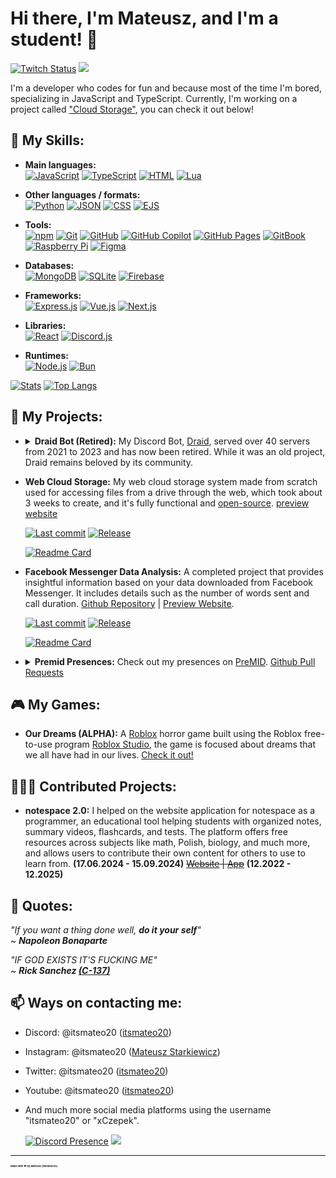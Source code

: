 # Hi there, I'm Mateusz, and I'm a student! 👋

[![Twitch Status](https://img.shields.io/twitch/status/itsmateo20?style=for-the-badge&labelColor=%23431094&color=%23250952)](https://www.twitch.tv/itsmateo20)
![](https://komarev.com/ghpvc/?username=itsmateo20&style=for-the-badge)

I'm a developer who codes for fun and because most of the time I'm bored, specializing in JavaScript and TypeScript. Currently, I'm working on a project called ["Cloud Storage"](https://github.com/itsmateo20/Cloud/tree/new), you can check it out below!

## 🚀 My Skills:

- **Main languages:**  
  [![JavaScript](https://img.shields.io/badge/-JavaScript-F7DF1E?style=flat-square&logo=javascript&logoColor=black)](https://www.oracle.com/) 
  [![TypeScript](https://img.shields.io/badge/-TypeScript-007acc?style=flat-square&logo=typescript&logoColor=white)](https://www.typescriptlang.org) 
  [![HTML](https://img.shields.io/badge/-HTML-E34F26?style=flat-square&logo=html5&logoColor=white)](https://html.spec.whatwg.org/) 
  [![Lua](https://img.shields.io/badge/-Lua-2C2D72?style=flat-square&logo=lua&logoColor=white)](https://www.lua.org/)

- **Other languages / formats:**  
  [![Python](https://img.shields.io/badge/-Python-3776AB?style=flat-square&logo=python&logoColor=white)](https://www.python.org/) 
  [![JSON](https://img.shields.io/badge/-JSON-000000?style=flat-square&logo=json&logoColor=white)](https://www.json.org/) 
  [![CSS](https://img.shields.io/badge/-CSS-1572B6?style=flat-square&logo=css3&logoColor=white)](https://www.w3.org/Style/CSS/Overview.en.html) 
  [![EJS](https://img.shields.io/badge/-EJS-B4CA65?style=flat-square&logo=ejs&logoColor=black)](https://ejs.co/)
- **Tools:**  
  [![npm](https://img.shields.io/badge/-npm-CB3837?style=flat-square&logo=npm&logoColor=white)](https://www.npmjs.com/) 
  [![Git](https://img.shields.io/badge/-Git-F05032?style=flat-square&logo=git&logoColor=white)](https://git-scm.com/) 
  [![GitHub](https://img.shields.io/badge/-Github-181717?style=flat-square&logo=github&logoColor=white)](https://github.com/) 
  [![GitHub Copilot](https://img.shields.io/badge/-Github%20Copilot-000000?style=flat-square&logo=githubcopilot&logoColor=white)](https://github.com/features/copilot) 
  [![GitHub Pages](https://img.shields.io/badge/-Github%20Pages-222222?style=flat-square&logo=githubpages&logoColor=white)](https://pages.github.com/) 
  [![GitBook](https://img.shields.io/badge/-GitBook-BBDDE5?style=flat-square&logo=gitbook&logoColor=black)](https://gitbook.com) 
  [![Raspberry Pi](https://img.shields.io/badge/-Raspberry%20Pi-A22846?style=flat-square&logo=raspberrypi&logoColor=white)](https://www.raspberrypi.com/) 
  [![Figma](https://img.shields.io/badge/-Figma-F24E1E?style=flat-square&logo=figma&logoColor=white)](https://figma.com/)
- **Databases:**  
  [![MongoDB](https://img.shields.io/badge/-MongoDB-47A248?style=flat-square&logo=mongodb&logoColor=white)](https://www.mongodb.com/) 
  [![SQLite](https://img.shields.io/badge/-SQLite-003B57?style=flat-square&logo=sqlite&logoColor=white)](https://www.sqlite.org/) 
  [![Firebase](https://img.shields.io/badge/-Firebase-DD2C00?style=flat-square&logo=firebase&logoColor=white)](https://firebase.google.com/)
- **Frameworks:**  
  [![Express.js](https://img.shields.io/badge/-Express.js-000000?style=flat-square&logo=express&logoColor=white)](https://expressjs.com/) 
  [![Vue.js](https://img.shields.io/badge/-Vue.js-4FC08D?style=flat-square&logo=vue.js&logoColor=white)](https://vuejs.org/) 
  [![Next.js](https://img.shields.io/badge/-Next.js-%23000000?style=flat-square&logo=nextdotjs&logoColor=white)](https://nextjs.org/)
- **Libraries:**  
  [![React](https://img.shields.io/badge/-React-%2361DAFB?style=flat-square&logo=react&logoColor=black)](https://react.dev/) 
  [![Discord.js](https://img.shields.io/badge/-Discord.js-000000?style=flat-square&logo=discord&logoColor=white)](https://discord.js.org/)
- **Runtimes:**  
  [![Node.js](https://img.shields.io/badge/-Node.js-%23339933?style=flat-square&logo=node.js&logoColor=white)](https://nodejs.org/) 
  [![Bun](https://img.shields.io/badge/-Bun-%2314151a?style=flat-square&logo=bun&logoColor=white)](https://bun.sh/)

[![Stats](https://github-readme-stats.vercel.app/api?username=itsmateo20&show_icons=true&theme=github_dark_dimmed&line_height=20&custom_title=itsmateo20%20Github%20Stats)](https://github.com/itsmateo20)
[![Top Langs](https://github-readme-stats.vercel.app/api/top-langs/?username=itsmateo20&exclude_repo=itsmateo20&langs_count=20&layout=compact&theme=github_dark_dimmed&card_width=467px)](https://github.com/itsmateo20)

## 🌟 My Projects:

- <details>
  <summary><b>Draid Bot (Retired):</b> My Discord Bot, <a href="https://draid.vercel.app/goodbye">Draid</a>, served over 40 servers from 2021 to 2023 and has now been retired. While it was an old project, Draid remains beloved by its community.</summary>

    [![Readme Card](https://github-readme-stats.vercel.app/api/pin/?username=itsmateo20&repo=DraidB&theme=github_dark_dimmed&show_owner=true&show_icons=true)](https://github.com/itsmateo20/DraidB)
    [![Readme Card](https://github-readme-stats.vercel.app/api/pin/?username=itsmateo20&repo=DraidW&theme=github_dark_dimmed&show_owner=true&show_icons=true&card_width=500px)](https://github.com/itsmateo20/DraidW)
  </details>

- **Web Cloud Storage:** My web cloud storage system made from scratch used for accessing files from a drive through the web, which took about 3 weeks to create, and it's fully functional and [open-source](https://github.com/itsmateo20/Cloud). [preview website](https://itsmateo20.github.io/Cloud)

  [![Last commit](https://img.shields.io/github/last-commit/itsmateo20/Cloud?style=flat-square&labelColor=gray&color=blue)](https://github.com/itsmateo20/Cloud/commit/main) [![Release](https://img.shields.io/github/v/release/itsmateo20/Cloud?include_prereleases&sort=date&display_name=tag&style=flat-square&labelColor=gray&color=blue)](https://github.com/itsmateo20/Cloud/releases/latest)
  
  [![Readme Card](https://github-readme-stats.vercel.app/api/pin/?username=itsmateo20&repo=Cloud&theme=github_dark_dimmed&show_owner=true&show_icons=true&card_width=600px)](https://github.com/itsmateo20/Cloud)


- **Facebook Messenger Data Analysis:** A completed project that provides insightful information based on your data downloaded from Facebook Messenger. It includes details such as the number of words sent and call duration. [Github Repository](https://github.com/itsmateo20/Facebook-Messenger-Data-Analysis) | [Preview Website](https://itsmateo20.github.io/Facebook-Messenger-Data-Analysis).

  [![Last commit](https://img.shields.io/github/last-commit/itsmateo20/Facebook-Messenger-Data-Analysis?style=flat-square&labelColor=gray&color=blue)](https://github.com/itsmateo20/Facebook-Messenger-Data-Analysis/commit/main) [![Release](https://img.shields.io/github/v/release/itsmateo20/Facebook-Messenger-Data-Analysis?include_prereleases&sort=date&display_name=tag&style=flat-square&labelColor=gray&color=blue)](https://github.com/itsmateo20/Facebook-Messenger-Data-Analysis/releases/latest)

  [![Readme Card](https://github-readme-stats.vercel.app/api/pin/?username=itsmateo20&repo=Facebook-Messenger-Data-Analysis&theme=github_dark_dimmed&show_owner=true&show_icons=true&card_width=600px)](https://github.com/itsmateo20/Facebook-Messenger-Data-Analysis)
  

- <details>
  <summary><b>Premid Presences:</b> Check out my presences on <a href="https://premid.app/users/630812692659044352"> PreMID</a>. <a href="https://github.com/PreMiD/Presences/pulls?q=is%3Apr+author%3Aitsmateo20">Github Pull Requests</a></summary>

  - **Emberspark Games Presence:** Experience the creations of Emberspark Games, a development team dedicated to crafting games and mods. Dive into their dynamic Premid presence for real-time updates on projects. [Premid Presence](https://premid.app/store/presences/Emberspark%20Games) | [GitHub Repository](https://github.com/PreMiD/Presences/tree/main/websites/E/Emberspark%20Games) | [Github Rep PR](https://github.com/PreMiD/Presences/pull/7947) | [Website](https://emberspark.games/)
 
  - **KOLEO Presence:** Enhance your journey with KOLEO, a comprehensive platform for train travel in Poland. Get real-time updates on your train routes, ticket purchases, and travel information through the dynamic Premid presence.. [Premid Presence](https://premid.app/store/presences/KOLEO) | [Github Repository](https://github.com/PreMiD/Presences/tree/main/websites/K/KOLEO) | [Github Rep PR](https://github.com/PreMiD/Presences/pull/8615) | [Website](https://koleo.pl/)

  </details>


## 🎮 My Games:

- **Our Dreams (ALPHA):** A [Roblox](https://www.roblox.com/) horror game built using the Roblox free-to-use program [Roblox Studio](https://create.roblox.com/), the game is focused about dreams that we all have had in our lives. [Check it out!](https://www.roblox.com/games/14422530814)

## 🧑‍🤝‍🧑 Contributed Projects:

- **notespace 2.0:** I helped on the website application for notespace as a programmer, an educational tool helping students with organized notes, summary videos, flashcards, and tests. The platform offers free resources across subjects like math, Polish, biology, and much more, and allows users to contribute their own content for others to use to learn from. **(17.06.2024 - 15.09.2024)** ~~[Website](https://notespace.edu.pl/) | [App](https://notespace.edu.pl/app)~~ **(12.2022 - 12.2025)**

## 🚩 Quotes:

_"If you want a thing done well, **do it your self**"_<br>
~ _**Napoleon Bonaparte**_

_"IF GOD EXISTS IT'S FUCKING ME"_<br>
~ _**Rick Sanchez <ins>(C-137)</ins>**_

## 📫 Ways on contacting me:

- Discord: @itsmateo20 ([itsmateo20](https://discord.com/users/630812692659044352))
- Instagram: @itsmateo20 ([Mateusz Starkiewicz](https://www.instagram.com/itsmateo20/))
- Twitter: @itsmateo20 ([itsmateo20](https://twitter.com/itsmateo20))
- Youtube: @itsmateo20 ([itsmateo20](https://www.youtube.com/@itsmateo20))
- And much more social media platforms using the username "itsmateo20" or "xCzepek".

  [![Discord Presence](https://lanyard.cnrad.dev/api/630812692659044352)](https://discord.com/users/630812692659044352)
![](https://hit.yhype.me/github/profile?account_id=84156177)


---

<p style="font-size: 4px;"><b>Made with ❤️ by Mateusz (itsmateo20)</b></p>
